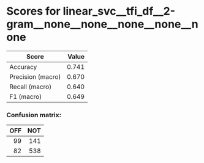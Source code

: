 # Scores for linear_svc__tfi_df__2-gram__none__none__none__none__none
|      Score      |Value|
|-----------------|----:|
|Accuracy         |0.741|
|Precision (macro)|0.670|
|Recall (macro)   |0.640|
|F1 (macro)       |0.649|

### Confusion matrix:
|OFF|NOT|
|--:|--:|
| 99|141|
| 82|538|
